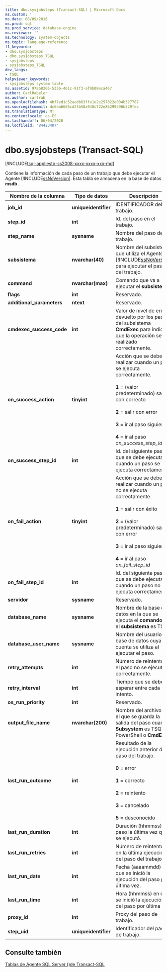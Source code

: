 ```yaml
---
title: dbo.sysjobsteps (Transact-SQL) | Microsoft Docs
ms.custom: ''
ms.date: 08/09/2016
ms.prod: sql
ms.prod_service: database-engine
ms.reviewer: ''
ms.technology: system-objects
ms.topic: language-reference
f1_keywords:
- dbo.sysjobsteps
- dbo.sysjobsteps_TSQL
- sysjobsteps
- sysjobsteps_TSQL
dev_langs:
- TSQL
helpviewer_keywords:
- sysjobsteps system table
ms.assetid: 978b8205-535b-461c-91f3-af9b08eca467
author: CarlRabeler
ms.author: carlrab
ms.openlocfilehash: 4bf7ed1c52aedb63ffe1e2e257022e004b327787
ms.sourcegitcommit: dc6ea6665cd2fb58a940c722e86299396b329fec
ms.translationtype: MT
ms.contentlocale: es-ES
ms.lasthandoff: 06/04/2020
ms.locfileid: "84423407"
---
```

# <a name="dbosysjobsteps-transact-sql"></a>dbo.sysjobsteps (Transact-SQL)
[!INCLUDE[tsql-appliesto-ss2008-xxxx-xxxx-xxx-md](../../includes/tsql-appliesto-ss2008-xxxx-xxxx-xxx-md.md)]

  Contiene la información de cada paso de un trabajo que debe ejecutar el Agente [!INCLUDE[ssNoVersion](../../includes/ssnoversion-md.md)]. Esta tabla se almacena en la base de datos **msdb** .  
  
|Nombre de la columna|Tipo de datos|Descripción|  
|-----------------|---------------|-----------------|  
|**job_id**|**uniqueidentifier**|IDENTIFICADOR del trabajo.|  
|**step_id**|**int**|Id. del paso en el trabajo.|  
|**step_name**|**sysname**|Nombre del paso del trabajo.|  
|**subsistema**|**nvarchar(40)**|Nombre del subsistema que utiliza el Agente [!INCLUDE[ssNoVersion](../../includes/ssnoversion-md.md)] para ejecutar el paso del trabajo.|  
|**command**|**nvarchar(max)**|Comando que va a ejecutar el **subsistema**.|  
|**flags**|**int**|Reservado.|  
|**additional_parameters**|**ntext**|Reservado.|  
|**cmdexec_success_code**|**int**|Valor de nivel de error devuelto por los pasos del subsistema **CmdExec** para indicar que la operación se ha realizado correctamente.|  
|**on_success_action**|**tinyint**|Acción que se debe realizar cuando un paso se ejecuta correctamente.<br /><br /> **1** = (valor predeterminado) salir con correcto<br /><br /> **2** = salir con error<br /><br /> **3** = ir al paso siguiente<br /><br /> **4** = ir al paso _on_success_step_id_|
|**on_success_step_id**|**int**|Id. del siguiente paso que se debe ejecutar cuando un paso se ejecuta correctamente.|  
|**on_fail_action**|**tinyint**|Acción que se debe realizar cuando un paso no se ejecuta correctamente.<br /><br /> **1** = salir con éxito<br /><br /> **2** = (valor predeterminado) salir con error<br /><br /> **3** = ir al paso siguiente<br /><br /> **4** = ir al paso _on_fail_step_id_|
|**on_fail_step_id**|**int**|Id. del siguiente paso que se debe ejecutar cuando un paso no se ejecuta correctamente.|  
|**servidor**|**sysname**|Reservado.|  
|**database_name**|**sysname**|Nombre de la base de datos en la que se ejecuta el **comando** si el **subsistema** es TSQL.|  
|**database_user_name**|**sysname**|Nombre del usuario de base de datos cuya cuenta se utiliza al ejecutar el paso.|  
|**retry_attempts**|**int**|Número de reintentos si el paso no se ejecuta correctamente.|  
|**retry_interval**|**int**|Tiempo que se debe esperar entre cada intento.|  
|**os_run_priority**|**int**|Reservado.|  
|**output_file_name**|**nvarchar(200)**|Nombre del archivo en el que se guarda la salida del paso cuando **Subsystem** es TSQL, PowerShell o **CmdExec**_._|  
|**last_run_outcome**|**int**|Resultado de la ejecución anterior del paso del trabajo.<br /><br /> **0** = error<br /><br /> **1** = correcto<br /><br /> **2** = reintento<br /><br /> **3** = cancelado<br /><br /> **5** = desconocido|  
|**last_run_duration**|**int**|Duración (hhmmss) del paso la última vez que se ejecutó.|  
|**last_run_retries**|**int**|Número de reintentos en la última ejecución del paso del trabajo.|  
|**last_run_date**|**int**|Fecha (aaaammdd) en que se inició la ejecución del paso por última vez.|  
|**last_run_time**|**int**|Hora (hhmmss) en que se inició la ejecución del paso por última vez.|  
|**proxy_id**|**int**|Proxy del paso de trabajo.|  
|**step_uid**|**uniqueidentifier**|Identificador del paso de trabajo.|  
  
## <a name="see-also"></a>Consulte también  
 [Tablas de Agente SQL Server &#40;&#41;de Transact-SQL](../../relational-databases/system-tables/sql-server-agent-tables-transact-sql.md)  
  
  
